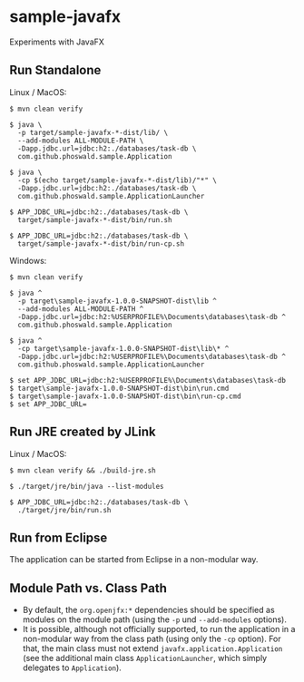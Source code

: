 # sample-javafx

Experiments with JavaFX

## Run Standalone

Linux / MacOS:

~~~
$ mvn clean verify

$ java \
  -p target/sample-javafx-*-dist/lib/ \
  --add-modules ALL-MODULE-PATH \
  -Dapp.jdbc.url=jdbc:h2:./databases/task-db \
  com.github.phoswald.sample.Application

$ java \
  -cp $(echo target/sample-javafx-*-dist/lib)/"*" \
  -Dapp.jdbc.url=jdbc:h2:./databases/task-db \
  com.github.phoswald.sample.ApplicationLauncher

$ APP_JDBC_URL=jdbc:h2:./databases/task-db \
  target/sample-javafx-*-dist/bin/run.sh

$ APP_JDBC_URL=jdbc:h2:./databases/task-db \
  target/sample-javafx-*-dist/bin/run-cp.sh
~~~

Windows:

~~~
$ mvn clean verify

$ java ^
  -p target\sample-javafx-1.0.0-SNAPSHOT-dist\lib ^
  --add-modules ALL-MODULE-PATH ^
  -Dapp.jdbc.url=jdbc:h2:%USERPROFILE%\Documents\databases\task-db ^
  com.github.phoswald.sample.Application

$ java ^
  -cp target\sample-javafx-1.0.0-SNAPSHOT-dist\lib\* ^
  -Dapp.jdbc.url=jdbc:h2:%USERPROFILE%\Documents\databases\task-db ^
  com.github.phoswald.sample.ApplicationLauncher

$ set APP_JDBC_URL=jdbc:h2:%USERPROFILE%\Documents\databases\task-db
$ target\sample-javafx-1.0.0-SNAPSHOT-dist\bin\run.cmd
$ target\sample-javafx-1.0.0-SNAPSHOT-dist\bin\run-cp.cmd
$ set APP_JDBC_URL=
~~~

## Run JRE created by JLink 

Linux / MacOS:

~~~
$ mvn clean verify && ./build-jre.sh

$ ./target/jre/bin/java --list-modules

$ APP_JDBC_URL=jdbc:h2:./databases/task-db \
  ./target/jre/bin/run.sh
~~~

## Run from Eclipse

The application can be started from Eclipse in a non-modular way.

## Module Path vs. Class Path

- By default, the `org.openjfx:*` dependencies should be specified as modules on the module path
  (using the `-p` und `--add-modules` options).
- It is possible, although not officially supported, to run the application in a non-modular way from the class path 
  (using only the `-cp` option). For that, the main class must not extend `javafx.application.Application` 
  (see the additional main class `ApplicationLauncher`, which simply delegates to `Application`).
